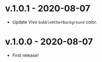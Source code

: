 # v.1.0.1 - 2020-08-07

- Update Vivo `bubbleOtherBackground` color.

# v.1.0.0 - 2020-08-07

- First release!